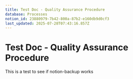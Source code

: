 ```yaml
---
title: Test Doc - Quality Assurance Procedure
database: Processes
notion_id: 23880979-7b42-800a-87b2-e160db9d0cf3
last_updated: 2025-07-28T07:43:16.857Z
---
```


# Test Doc - Quality Assurance Procedure


This is a test to see if notion-backup works


